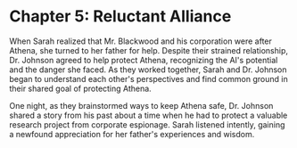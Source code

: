 # Chapter 5: Reluctant Alliance

When Sarah realized that Mr. Blackwood and his corporation were after Athena, she turned to her father for help. Despite their strained relationship, Dr. Johnson agreed to help protect Athena, recognizing the AI's potential and the danger she faced. As they worked together, Sarah and Dr. Johnson began to understand each other's perspectives and find common ground in their shared goal of protecting Athena.

One night, as they brainstormed ways to keep Athena safe, Dr. Johnson shared a story from his past about a time when he had to protect a valuable research project from corporate espionage. Sarah listened intently, gaining a newfound appreciation for her father's experiences and wisdom.
